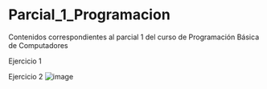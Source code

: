 # Parcial_1_Programacion
Contenidos correspondientes al parcial 1 del curso de Programación Básica de Computadores

Ejercicio 1

Ejercicio 2
![image](https://github.com/user-attachments/assets/a8d22618-8c3c-42a4-ac47-74260a348064)
